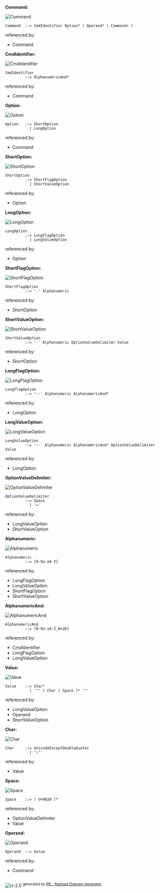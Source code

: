 **Command:**

![Command](diagram/Command.svg)

```
Command  ::= CmdIdentifier Option* ( Operand* | Command+ )
```

referenced by:

- Command

**CmdIdentifier:**

![CmdIdentifier](diagram/CmdIdentifier.svg)

```
CmdIdentifier
         ::= AlphanumericAnd*
```

referenced by:

- Command

**Option:**

![Option](diagram/Option.svg)

```
Option   ::= ShortOption
           | LongOption
```

referenced by:

- Command

**ShortOption:**

![ShortOption](diagram/ShortOption.svg)

```
ShortOption
         ::= ShortFlagOption
           | ShortValueOption
```

referenced by:

- Option

**LongOption:**

![LongOption](diagram/LongOption.svg)

```
LongOption
         ::= LongFlagOption
           | LongValueOption
```

referenced by:

- Option

**ShortFlagOption:**

![ShortFlagOption](diagram/ShortFlagOption.svg)

```
ShortFlagOption
         ::= '-' Alphanumeric
```

referenced by:

- ShortOption

**ShortValueOption:**

![ShortValueOption](diagram/ShortValueOption.svg)

```
ShortValueOption
         ::= '-' Alphanumeric OptionValueDelimiter Value
```

referenced by:

- ShortOption

**LongFlagOption:**

![LongFlagOption](diagram/LongFlagOption.svg)

```
LongFlagOption
         ::= '--' Alphanumeric AlphanumericAnd*
```

referenced by:

- LongOption

**LongValueOption:**

![LongValueOption](diagram/LongValueOption.svg)

```
LongValueOption
         ::= '--' Alphanumeric AlphanumericAnd* OptionValueDelimiter Value
```

referenced by:

- LongOption

**OptionValueDelimiter:**

![OptionValueDelimiter](diagram/OptionValueDelimiter.svg)

```
OptionValueDelimiter
         ::= Space
           | '='
```

referenced by:

- LongValueOption
- ShortValueOption

**Alphanumeric:**

![Alphanumeric](diagram/Alphanumeric.svg)

```
Alphanumeric
         ::= [0-9a-zA-Z]
```

referenced by:

- LongFlagOption
- LongValueOption
- ShortFlagOption
- ShortValueOption

**AlphanumericAnd:**

![AlphanumericAnd](diagram/AlphanumericAnd.svg)

```
AlphanumericAnd
         ::= [0-9a-zA-Z_#x2D]
```

referenced by:

- CmdIdentifier
- LongFlagOption
- LongValueOption

**Value:**

![Value](diagram/Value.svg)

```
Value    ::= Char*
           | '"' ( Char | Space )* '"'
```

referenced by:

- LongValueOption
- Operand
- ShortValueOption

**Char:**

![Char](diagram/Char.svg)

```
Char     ::= UnicodeExceptDoubleQuotes
           | '\"'
```

referenced by:

- Value

**Space:**

![Space](diagram/Space.svg)

```
Space    ::= ( U+0020 )*
```

referenced by:

- OptionValueDelimiter
- Value

**Operand:**

![Operand](diagram/Operand.svg)

```
Operand  ::= Value
```

referenced by:

- Command

##

![rr-2.0](diagram/rr-2.0.svg) <sup>generated by [RR - Railroad Diagram Generator][rr]</sup>

[rr]: http://bottlecaps.de/rr/ui
